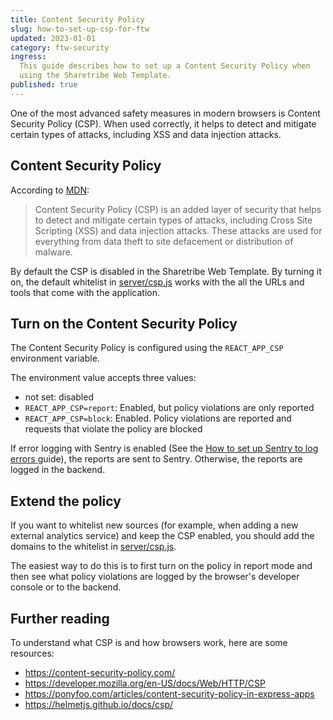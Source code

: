 ```yaml
---
title: Content Security Policy
slug: how-to-set-up-csp-for-ftw
updated: 2023-01-01
category: ftw-security
ingress:
  This guide describes how to set up a Content Security Policy when
  using the Sharetribe Web Template.
published: true
---
```


One of the most advanced safety measures in modern browsers is Content
Security Policy (CSP). When used correctly, it helps to detect and
mitigate certain types of attacks, including XSS and data injection
attacks.

## Content Security Policy

According to
[MDN](https://developer.mozilla.org/en-US/docs/Web/HTTP/CSP):

> Content Security Policy (CSP) is an added layer of security that helps
> to detect and mitigate certain types of attacks, including Cross Site
> Scripting (XSS) and data injection attacks. These attacks are used for
> everything from data theft to site defacement or distribution of
> malware.

By default the CSP is disabled in the Sharetribe Web Template. By
turning it on, the default whitelist in
[server/csp.js](https://github.com/sharetribe/web-template/blob/master/server/csp.js)
works with the all the URLs and tools that come with the application.

## Turn on the Content Security Policy

The Content Security Policy is configured using the `REACT_APP_CSP`
environment variable.

The environment value accepts three values:

- not set: disabled
- `REACT_APP_CSP=report`: Enabled, but policy violations are only
  reported
- `REACT_APP_CSP=block`: Enabled. Policy violations are reported and
  requests that violate the policy are blocked

If error logging with Sentry is enabled (See the
[How to set up Sentry to log errors ](/ftw/how-to-set-up-sentry/)
guide), the reports are sent to Sentry. Otherwise, the reports are
logged in the backend.

## Extend the policy

If you want to whitelist new sources (for example, when adding a new
external analytics service) and keep the CSP enabled, you should add the
domains to the whitelist in
[server/csp.js](https://github.com/sharetribe/web-template/blob/master/server/csp.js).

The easiest way to do this is to first turn on the policy in report mode
and then see what policy violations are logged by the browser's
developer console or to the backend.

## Further reading

To understand what CSP is and how browsers work, here are some
resources:

- https://content-security-policy.com/
- https://developer.mozilla.org/en-US/docs/Web/HTTP/CSP
- https://ponyfoo.com/articles/content-security-policy-in-express-apps
- https://helmetjs.github.io/docs/csp/
